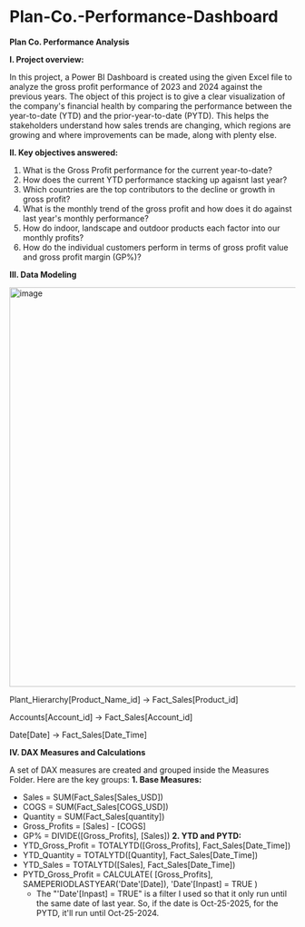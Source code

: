 # Plan-Co.-Performance-Dashboard
**Plan Co. Performance Analysis**

**I. Project overview:**

In this project, a Power BI Dashboard is created using the given Excel file to analyze the gross profit performance of 2023 and 2024 against the previous years. The object of this project is to give a clear visualization of the company's financial health by comparing the performance between the year-to-date (YTD) and the prior-year-to-date (PYTD).
This helps the stakeholders understand how sales trends are changing, which regions are growing and where improvements can be made, along with plenty else.

**II. Key objectives answered:**

1. What is the Gross Profit performance for the current year-to-date?
2. How does the current YTD performance stacking up agaisnt last year?
3. Which countries are the top contributors to the decline or growth in gross profit?
4. What is the monthly trend of the gross profit and how does it do against last year's monthly performance?
5. How do indoor, landscape and outdoor products each factor into our monthly profits?
6. How do the individual customers perform in terms of gross profit value and gross profit margin (GP%)?

**III. Data Modeling**

<img width="1119" height="704" alt="image" src="https://github.com/user-attachments/assets/dc383b5c-ef89-41d5-8cc3-86162813ac58" />

Plant_Hierarchy[Product_Name_id] -> Fact_Sales[Product_id]

Accounts[Account_id] -> Fact_Sales[Account_id]

Date[Date] -> Fact_Sales[Date_Time]

**IV. DAX Measures and Calculations**

A set of DAX measures are created and grouped inside the Measures Folder. Here are the key groups:
**1. Base Measures:**
- Sales = SUM(Fact_Sales[Sales_USD])
- COGS = SUM(Fact_Sales[COGS_USD])
- Quantity = SUM(Fact_Sales[quantity])
- Gross_Profits = [Sales] - [COGS]
- GP% = DIVIDE([Gross_Profits], [Sales])
**2. YTD and PYTD:**
- YTD_Gross_Profit = TOTALYTD([Gross_Profits], Fact_Sales[Date_Time])
- YTD_Quantity = TOTALYTD([Quantity], Fact_Sales[Date_Time])
- YTD_Sales = TOTALYTD([Sales], Fact_Sales[Date_Time])
- PYTD_Gross_Profit = 
  CALCULATE(
      [Gross_Profits],
      SAMEPERIODLASTYEAR('Date'[Date]),
      'Date'[Inpast] = TRUE 
  )
  - The "'Date'[Inpast] = TRUE" is a filter I used so that it only run until the same date of last year. So, if the date is Oct-25-2025, for the PYTD, it'll run            until Oct-25-2024.
  

